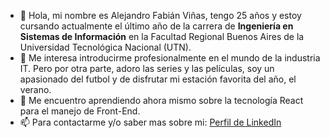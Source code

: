 - 👋 Hola, mi nombre es Alejandro Fabián Viñas, tengo 25 años y estoy cursando actualmente el último año de la carrera de **Ingeniería en Sistemas de Información** en la Facultad Regional Buenos Aires de la Universidad Tecnológica Nacional (UTN).
- 👀 Me interesa introducirme profesionalmente en el mundo de la industria IT. Pero por otra parte, adoro las series y las películas, soy un apasionado del futbol y de disfrutar mi estación favorita del año, el verano.
- 🌱 Me encuentro aprendiendo ahora mismo sobre la tecnología React para el manejo de Front-End.
- 📫 Para contactarme y/o saber mas sobre mi: [Perfil de LinkedIn](https://www.linkedin.com/in/alejandro-fabián-viñas/)

<!---
alevinas/alevinas is a ✨ special ✨ repository because its `README.md` (this file) appears on your GitHub profile.
You can click the Preview link to take a look at your changes.
--->
